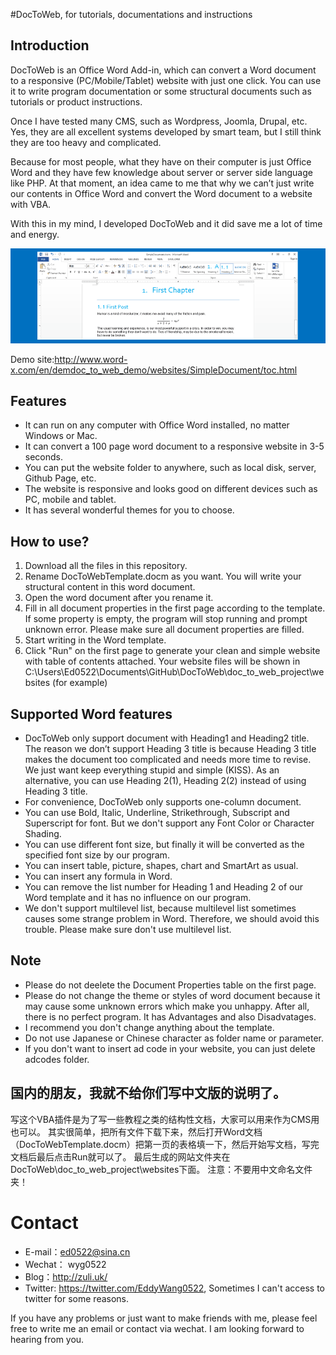 #DocToWeb, for tutorials, documentations and instructions
## Introduction
DocToWeb is an Office Word Add-in, which can convert a Word document to a responsive (PC/Mobile/Tablet) website with just one click. You can use it to write program documentation or some structural documents such as tutorials or product instructions.

Once I have tested many CMS, such as Wordpress, Joomla, Drupal, etc. Yes, they are all excellent systems developed by smart team, but I still think they are too heavy and complicated.

Because for most people, what they have on their computer is just Office Word and they have few knowledge about server or server side language like PHP. At that moment, an idea came to me that why we can’t just write our contents in Office Word and convert the Word document to a website with VBA.

With this in my mind, I developed DocToWeb and it did save me a lot of time and energy.

![Demo](https://github.com/ed0522/DocToWeb/blob/master/pcdemo.gif)

Demo site:http://www.word-x.com/en/demdoc_to_web_demo/websites/SimpleDocument/toc.html
## Features
- It can run on any computer with Office Word installed, no matter Windows or Mac.
- It can convert a 100 page word document to a responsive website in 3-5 seconds.
- You can put the website folder to anywhere, such as local disk, server, Github Page, etc.
- The website is responsive and looks good on different devices such as PC, mobile and tablet.
- It has several wonderful themes for you to choose.
## How to use?
1. Download all the files in this repository.
2. Rename DocToWebTemplate.docm as you want. You will write your structural content in this word document.
3. Open the word document after you rename it.
4. Fill in all document properties in the first page according to the template.
If some property is empty, the program will stop running and prompt unknown error. Please make sure all document properties are filled.
3. Start writing in the Word template.
4. Click "Run" on the first page to generate your clean and simple website with table of contents attached. Your website files will be shown in
C:\Users\Ed0522\Documents\GitHub\DocToWeb\doc_to_web_project\websites (for example)

## Supported Word features
- DocToWeb only support document with Heading1 and Heading2 title. The reason we don’t support Heading 3 title is because Heading 3 title makes the document too complicated and needs more time to revise. We just want keep everything stupid and simple (KISS). As an alternative, you can use Heading 2(1), Heading 2(2) instead of using Heading 3 title.
- For convenience, DocToWeb only supports one-column document.
- You can use Bold, Italic, Underline, Strikethrough, Subscript and Superscript for font. But we don't support any Font Color or Character Shading.
- You can use different font size, but finally it will be converted as the specified font size by our program.
- You can insert table, picture, shapes, chart and SmartArt as usual.
- You can insert any formula in Word.
- You can remove the list number for Heading 1 and Heading 2 of our Word template and it has no influence on our program.
- We don't support multilevel list, because multilevel list sometimes causes some strange problem in Word. Therefore, we should avoid this trouble. Please make sure don't use multilevel list.
## Note
- Please do not deelete the Document Properties table on the first page.
- Please do not change the theme or styles of word document because it may cause some unknown errors which make you unhappy. After all, there is no perfect program. It has Advantages and also Disadvatages.
- I recommend you don't change anything about the template.
- Do not use Japanese or Chinese character as folder name or parameter.
- If you don't want to insert ad code in your website, you can just delete adcodes folder.
## 国内的朋友，我就不给你们写中文版的说明了。
写这个VBA插件是为了写一些教程之类的结构性文档，大家可以用来作为CMS用也可以。
其实很简单，把所有文件下载下来，然后打开Word文档（DocToWebTemplate.docm）把第一页的表格填一下，然后开始写文档，写完文档后最后点击Run就可以了。
最后生成的网站文件夹在DocToWeb\doc_to_web_project\websites下面。
注意：不要用中文命名文件夹！
# Contact
- E-mail：ed0522@sina.cn
- Wechat： wyg0522
- Blog：http://zuli.uk/
- Twitter: https://twitter.com/EddyWang0522, Sometimes I can't access to twitter for some reasons.

If you have any problems or just want to make friends with me, please feel free to write me an email or contact via wechat. 
I am looking forward to hearing from you.